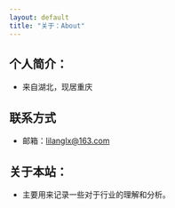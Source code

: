 ```yaml
---
layout: default
title: "关于：About"
---
```


## 个人简介：

* 来自湖北，现居重庆

## 联系方式

* 邮箱：lilanglx@163.com

## 关于本站：

* 主要用来记录一些对于行业的理解和分析。


